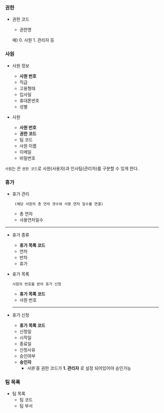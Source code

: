 

### 권한

- 권한 코드

  - 권한명 

  예)  0. 사원 1. 관리자 등

### 사원

- 사원 정보
  - **사원 번호**
  - 직급
  - 고용형태
  - 입사일
  - 휴대폰번호
  - 성별

- 사원
  - **사원 번호**
  - **권한 코드**
  - 팀 코드
  - 사원 이름
  - 이메일
  - 비밀번호



`사원`는 은 `권한 코드`로 사원(사용자)과 인사팀(관리자)를 구분할 수 있게 한다.

### 휴가

- 휴가 관리

  ` (해당 사원의 총 연차 갯수와 사용 연차 일수를 연결)`

  - 총 연차
  - 사용연차일수 

-----------------------

- 휴가 종류

  - **휴가 목록 코드**
  - 연차
  - 반차
  - 휴가

  

- 휴가 목록

  `사원의 번호를 받아 휴가 신청`

  - **휴가 목록 코드**
  - 사원 번호

  -----------------

- 휴가 신청
  - **휴가 목록 코드**
  - 신청일
  - 시작일
  - 종료일
  - 신청사유
  - 승인여부
  - **승인자**
    - *사원* 중 권한 코드가 **1. 관리자** 로 설정 되어있어야 승인가능

### 팀 목록

- 팀 목록
  - 팀 코드
  - 팀 부서